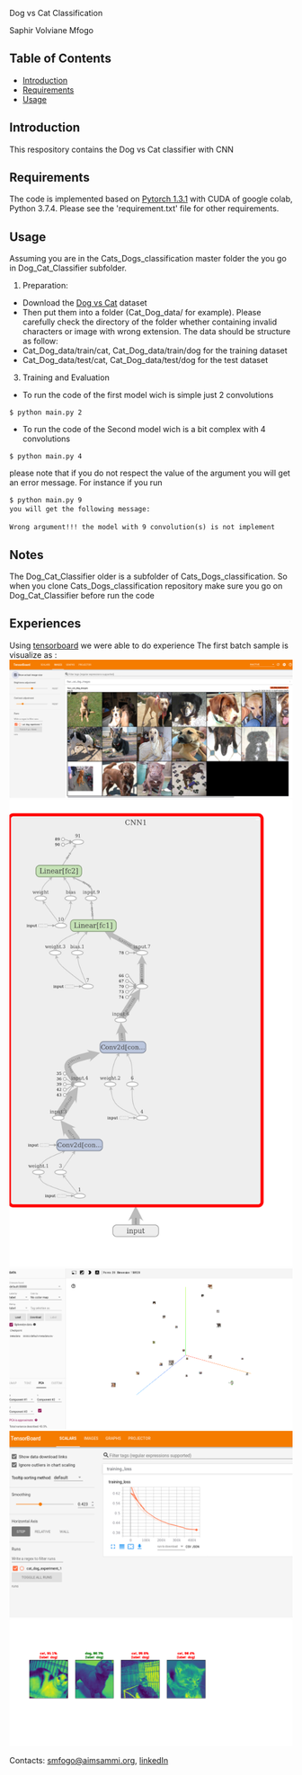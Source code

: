 Dog vs Cat Classification

Saphir Volviane Mfogo




## Table of Contents

- [Introduction](#introduction)
- [Requirements](#requirements)
- [Usage](#usage)


## Introduction

This respository contains the Dog vs Cat classifier with CNN

## Requirements

The code is implemented based on [Pytorch 1.3.1](https://pytorch.org/) with CUDA of google colab, Python 3.7.4. 
Please see the 'requirement.txt' file for other requirements.

## Usage

Assuming you are in the Cats_Dogs_classification  master folder the you go in Dog_Cat_Classifier subfolder.

1. Preparation:
* Download the [Dog vs Cat](https://drive.google.com/file/d/1Cn0B9Zr2irUnZcHqODT9IilGHf9fZ61R/view?usp=sharing) dataset 
* Then put them into a folder (Cat_Dog_data/ for example). Please carefully check the directory of the folder 
whether containing invalid characters or image with wrong extension. The data should be structure as follow:
* Cat_Dog_data/train/cat, Cat_Dog_data/train/dog for the training dataset
* Cat_Dog_data/test/cat, Cat_Dog_data/test/dog for the test dataset


3. Training and Evaluation
* To run the code of the first model wich is simple just 2 convolutions
~~~~
$ python main.py 2
~~~~

* To run the code of the Second model wich is a bit complex with 4 convolutions
~~~~
$ python main.py 4
~~~~
please note that if you do not respect the value of the argument you will get an error message.
For instance if you run 
~~~~
$ python main.py 9
you will get the following message:

Wrong argument!!! the model with 9 convolution(s) is not implement

~~~~

## Notes
The  Dog_Cat_Classifier older is a subfolder of Cats_Dogs_classification. 
So when you clone Cats_Dogs_classification repository make sure you go on Dog_Cat_Classifier before run the code

## Experiences
Using [tensorboard](https://pytorch.org/docs/stable/tensorboard.html) we were able to do experience
The first batch sample is visualize as :
![Batch sample](./experience/images.png)
![Graphs](./experience/cat_dog_experiment_1.png)
![Projector](./experience/projector.png)
![Scalar- Trainning loss](./experience/trainningloss.png)
![prediction](./experience/predictionimage.png)

Contacts: smfogo@aimsammi.org,  [linkedIn](https://www.linkedin.com/in/volviane-saphir-mfogo-7a181314b/)
